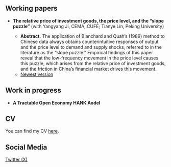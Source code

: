 ## Working papers
* **The relative price of investment goods, the price level, and the “slope puzzle”** (with Yangyang Ji, CEMA, CUFE; Tianye Lin, Peking University)

   - **Abstract.** The application of Blanchard and Quah’s (1989) method to Chinese data always obtains counterintuitive responses of output and the price level to demand and supply shocks, referred to in the literature as the “slope puzzle.” Empirical findings of this paper reveal that the low-frequency movement in the price level causes this puzzle, which arises from the relative price of investment goods, and the friction in China’s financial market drives this movement.
   - <a href="WorkingPapers/workingpaper1.pdf">Newest version</a>


## Work in progress
* **A Tractable Open Economy HANK Aodel** 

## CV
You can find my CV <a href="Sen_Zhang_CV.pdf">here</a>.

## Social Media 
<a rel="me" href="https://twitter.com/realSenZHANG">Twitter (X)</a><br />
